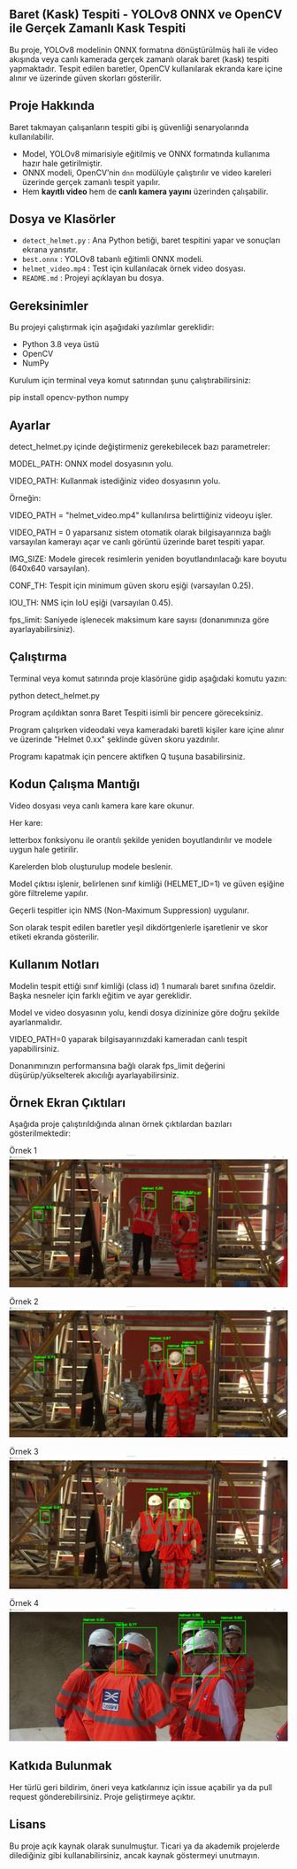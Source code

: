  

## Baret (Kask) Tespiti - YOLOv8 ONNX ve OpenCV ile Gerçek Zamanlı Kask Tespiti 
 
Bu proje, YOLOv8 modelinin ONNX formatına dönüştürülmüş hali ile video akışında veya canlı kamerada gerçek zamanlı olarak baret (kask) tespiti yapmaktadır. Tespit edilen baretler, OpenCV kullanılarak ekranda kare içine alınır ve üzerinde güven skorları gösterilir. 
 
 
## Proje Hakkında 
 
  Baret takmayan çalışanların tespiti gibi iş güvenliği senaryolarında kullanılabilir. 
- Model, YOLOv8 mimarisiyle eğitilmiş ve ONNX formatında kullanıma hazır hale getirilmiştir. 
- ONNX modeli, OpenCV’nin `dnn` modülüyle çalıştırılır ve video kareleri üzerinde gerçek zamanlı tespit yapılır. 
- Hem **kayıtlı video** hem de **canlı kamera yayını** üzerinden çalışabilir. 
 
 
 
## Dosya ve Klasörler 
 
- `detect_helmet.py` : Ana Python betiği, baret tespitini yapar ve sonuçları ekrana yansıtır. 
- `best.onnx` : YOLOv8 tabanlı eğitimli ONNX modeli. 
- `helmet_video.mp4` : Test için kullanılacak örnek video dosyası. 
- `README.md` : Projeyi açıklayan bu dosya. 
 
 
## Gereksinimler 
 
Bu projeyi çalıştırmak için aşağıdaki yazılımlar gereklidir: 
 
- Python 3.8 veya üstü 
- OpenCV 
- NumPy 
 
Kurulum için terminal veya komut satırından şunu çalıştırabilirsiniz: 
 
pip install opencv-python numpy 
  

 

 ## Ayarlar 

detect_helmet.py içinde değiştirmeniz gerekebilecek bazı parametreler: 

MODEL_PATH: ONNX model dosyasının yolu. 

VIDEO_PATH: Kullanmak istediğiniz video dosyasının yolu. 

Örneğin: 

VIDEO_PATH = "helmet_video.mp4" kullanılırsa belirttiğiniz videoyu işler. 

VIDEO_PATH = 0 yaparsanız sistem otomatik olarak bilgisayarınıza bağlı varsayılan kamerayı açar ve canlı görüntü üzerinde baret tespiti yapar. 

IMG_SIZE: Modele girecek resimlerin yeniden boyutlandırılacağı kare boyutu (640x640 varsayılan). 

CONF_TH: Tespit için minimum güven skoru eşiği (varsayılan 0.25). 

IOU_TH: NMS için IoU eşiği (varsayılan 0.45). 

fps_limit: Saniyede işlenecek maksimum kare sayısı (donanımınıza göre ayarlayabilirsiniz). 

 

## Çalıştırma 

Terminal veya komut satırında proje klasörüne gidip aşağıdaki komutu yazın: 

python detect_helmet.py 
  

Program açıldıktan sonra Baret Tespiti isimli bir pencere göreceksiniz. 

Program çalışırken videodaki veya kameradaki baretli kişiler kare içine alınır ve üzerinde "Helmet 0.xx" şeklinde güven skoru yazdırılır. 

Programı kapatmak için pencere aktifken Q tuşuna basabilirsiniz. 

 

## Kodun Çalışma Mantığı 

Video dosyası veya canlı kamera kare kare okunur. 

️Her kare: 

letterbox fonksiyonu ile orantılı şekilde yeniden boyutlandırılır ve modele uygun hale getirilir. 

Karelerden blob oluşturulup modele beslenir. 

Model çıktısı işlenir, belirlenen sınıf kimliği (HELMET_ID=1) ve güven eşiğine göre filtreleme yapılır. 

Geçerli tespitler için NMS (Non-Maximum Suppression) uygulanır. 

 

Son olarak tespit edilen baretler yeşil dikdörtgenlerle işaretlenir ve skor etiketi ekranda gösterilir. 

 

## Kullanım Notları 

Modelin tespit ettiği sınıf kimliği (class id) 1 numaralı baret sınıfına özeldir. Başka nesneler için farklı eğitim ve ayar gereklidir. 

Model ve video dosyasının yolu, kendi dosya dizininize göre doğru şekilde ayarlanmalıdır. 

 VIDEO_PATH=0 yaparak bilgisayarınızdaki kameradan canlı tespit yapabilirsiniz. 

 Donanımınızın performansına bağlı olarak fps_limit değerini düşürüp/yükselterek akıcılığı ayarlayabilirsiniz. 

 

## Örnek Ekran Çıktıları 

Aşağıda proje çalıştırıldığında alınan örnek çıktılardan bazıları gösterilmektedir: 

Örnek 1 
![helmet1](helmet1.jpg)
 

Örnek 2 
![helmet2](helmet2.jpg)
 

Örnek 3 
![helmet3](helmet3.jpg)
 

Örnek 4 
![helmet4](helmet4.jpg)
 

 

## Katkıda Bulunmak 

Her türlü geri bildirim, öneri veya katkılarınız için issue açabilir ya da pull request gönderebilirsiniz. Proje geliştirmeye açıktır. 

 ## Lisans 

Bu proje açık kaynak olarak sunulmuştur. Ticari ya da akademik projelerde dilediğiniz gibi kullanabilirsiniz, ancak kaynak göstermeyi unutmayın. 
 
 
